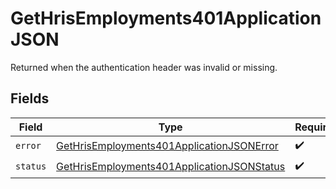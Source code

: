 # GetHrisEmployments401ApplicationJSON

Returned when the authentication header was invalid or missing.


## Fields

| Field                                                                                                               | Type                                                                                                                | Required                                                                                                            | Description                                                                                                         |
| ------------------------------------------------------------------------------------------------------------------- | ------------------------------------------------------------------------------------------------------------------- | ------------------------------------------------------------------------------------------------------------------- | ------------------------------------------------------------------------------------------------------------------- |
| `error`                                                                                                             | [GetHrisEmployments401ApplicationJSONError](../../models/operations/gethrisemployments401applicationjsonerror.md)   | :heavy_check_mark:                                                                                                  | N/A                                                                                                                 |
| `status`                                                                                                            | [GetHrisEmployments401ApplicationJSONStatus](../../models/operations/gethrisemployments401applicationjsonstatus.md) | :heavy_check_mark:                                                                                                  | N/A                                                                                                                 |
